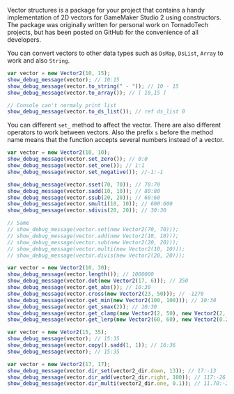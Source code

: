 Vector structures is a package for your project that contains a handy implementation of 2D vectors for GameMaker Studio 2 using constructors.
The package was originally written for personal work on TornadoTech projects, but has been posted on GitHub for the convenience of all developers.

You can convert vectors to other data types such as `DsMap`, `DsList`, `Array` to work and also `String`.

```js
var vector = new Vector2(10, 15);
show_debug_message(vector); // 10:15
show_debug_message(vector.to_string(" - ")); // 10 - 15
show_debug_message(vector.to_array()); // [ 10,15 ]

// Console can't normaly print list
show_debug_message(vector.to_ds_list()); // ref ds_list 0
```

You can different `set_` method to affect the vector. There are also different operators to work between vectors.
Also the prefix `s` before the method name means that the function accepts several numbers instead of a vector.

```js
var vector = new Vector2(10, 10);
show_debug_message(vector.set_zero()); // 0:0
show_debug_message(vector.set_one()); // 1:1
show_debug_message(vector.set_negative()); //-1:-1

show_debug_message(vector.sset(70, 70)); // 70:70
show_debug_message(vector.sadd(10, 10)); // 80:80
show_debug_message(vector.ssub(20, 20)); // 60:60
show_debug_message(vector.smulti(10, 10)); // 600:600
show_debug_message(vector.sdivis(20, 20)); // 30:30

// Same
// show_debug_message(vector.set(new Vector2(70, 70)));
// show_debug_message(vector.add(new Vector2(10, 10)));
// show_debug_message(vector.sub(new Vector2(20, 20)));
// show_debug_message(vector.multi(new Vector2(10, 10)));
// show_debug_message(vector.divis(new Vector2(20, 20)));
```

```js
var vector = new Vector2(10, 30);
show_debug_message(vector.length()); // 1000000
show_debug_message(vector.dot(new Vector2(17, 6))); // 350
show_debug_message(vector.get_abs()); // 10:30
show_debug_message(vector.cross(new Vector2(23, 50))); // -1270
show_debug_message(vector.get_min(new Vector2(100, 100))); // 10:30
show_debug_message(vector.get_smax(2)); // 10:30
show_debug_message(vector.get_clamp(new Vector2(2, 50), new Vector2(2, 50))); // 2:50
show_debug_message(vector.get_lerp(new Vector2(60, 60), new Vector2(0.2))); // 20:30
```

```js
var vector = new Vetor2(15, 35);
show_debug_message(vector); // 15:35
show_debug_message(vector.copy().sadd(1, 1)); // 16:36
show_debug_message(vector); // 15:35
```

```js
var vector = new Vector2(17, 17);
show_debug_message(vector.dir_set(vector2_dir.down, 13)); // 17:-13
show_debug_message(vector.dir_add(vector2_dir.right, 100)); // 117:-26
show_debug_message(vector.dir_multi(vector2_dir.one, 0.1)); // 11.70:-2.60
```
